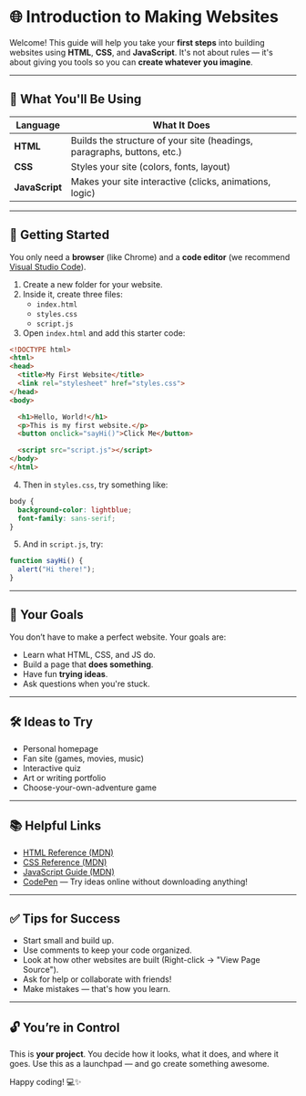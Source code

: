 
# 🌐 Introduction to Making Websites

Welcome! This guide will help you take your **first steps** into building websites using **HTML**, **CSS**, and **JavaScript**. It's not about rules — it's about giving you tools so you can **create whatever you imagine**.

---

## 🧱 What You'll Be Using

| Language     | What It Does                             |
|--------------|-------------------------------------------|
| **HTML**     | Builds the structure of your site (headings, paragraphs, buttons, etc.) |
| **CSS**      | Styles your site (colors, fonts, layout)  |
| **JavaScript** | Makes your site interactive (clicks, animations, logic) |

---

## 🚀 Getting Started

You only need a **browser** (like Chrome) and a **code editor** (we recommend [Visual Studio Code](https://code.visualstudio.com/)).

1. Create a new folder for your website.
2. Inside it, create three files:
    - `index.html`
    - `styles.css`
    - `script.js`
3. Open `index.html` and add this starter code:

```html
<!DOCTYPE html>
<html>
<head>
  <title>My First Website</title>
  <link rel="stylesheet" href="styles.css">
</head>
<body>

  <h1>Hello, World!</h1>
  <p>This is my first website.</p>
  <button onclick="sayHi()">Click Me</button>

  <script src="script.js"></script>
</body>
</html>
````

4. Then in `styles.css`, try something like:

```css
body {
  background-color: lightblue;
  font-family: sans-serif;
}
```

5. And in `script.js`, try:

```js
function sayHi() {
  alert("Hi there!");
}
```

---

## 🎯 Your Goals

You don’t have to make a perfect website. Your goals are:

* Learn what HTML, CSS, and JS do.
* Build a page that **does something**.
* Have fun **trying ideas**.
* Ask questions when you're stuck.

---

## 🛠️ Ideas to Try

* Personal homepage
* Fan site (games, movies, music)
* Interactive quiz
* Art or writing portfolio
* Choose-your-own-adventure game

---

## 📚 Helpful Links

* [HTML Reference (MDN)](https://developer.mozilla.org/en-US/docs/Web/HTML)
* [CSS Reference (MDN)](https://developer.mozilla.org/en-US/docs/Web/CSS)
* [JavaScript Guide (MDN)](https://developer.mozilla.org/en-US/docs/Web/JavaScript/Guide)
* [CodePen](https://codepen.io) — Try ideas online without downloading anything!

---

## ✅ Tips for Success

* Start small and build up.
* Use comments to keep your code organized.
* Look at how other websites are built (Right-click → "View Page Source").
* Ask for help or collaborate with friends!
* Make mistakes — that's how you learn.

---

## 🔓 You’re in Control

This is **your project**. You decide how it looks, what it does, and where it goes. Use this as a launchpad — and go create something awesome.

Happy coding! 💻✨

```
